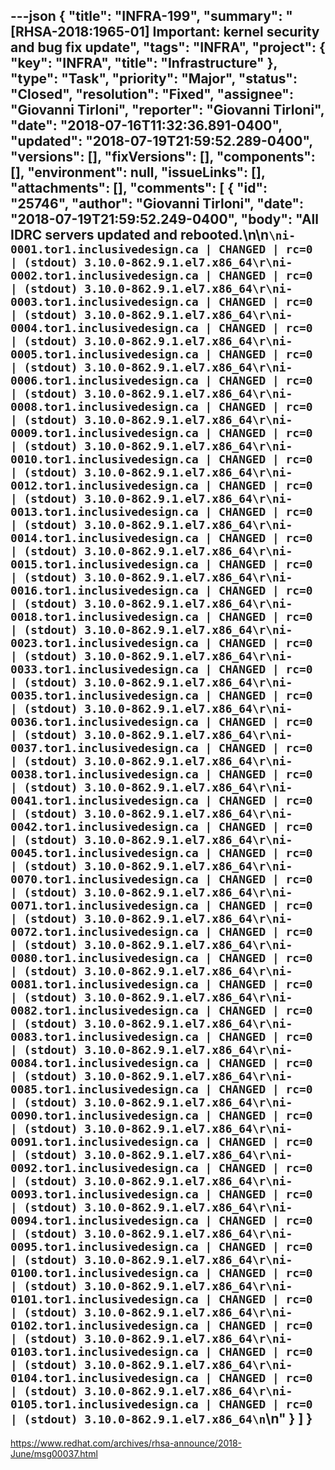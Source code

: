 ---json
{
  "title": "INFRA-199",
  "summary": "[RHSA-2018:1965-01] Important: kernel security and bug fix update",
  "tags": "INFRA",
  "project": {
    "key": "INFRA",
    "title": "Infrastructure"
  },
  "type": "Task",
  "priority": "Major",
  "status": "Closed",
  "resolution": "Fixed",
  "assignee": "Giovanni Tirloni",
  "reporter": "Giovanni Tirloni",
  "date": "2018-07-16T11:32:36.891-0400",
  "updated": "2018-07-19T21:59:52.289-0400",
  "versions": [],
  "fixVersions": [],
  "components": [],
  "environment": null,
  "issueLinks": [],
  "attachments": [],
  "comments": [
    {
      "id": "25746",
      "author": "Giovanni Tirloni",
      "date": "2018-07-19T21:59:52.249-0400",
      "body": "All IDRC servers updated and rebooted.\n\n```\ni-0001.tor1.inclusivedesign.ca | CHANGED | rc=0 | (stdout) 3.10.0-862.9.1.el7.x86_64\r\ni-0002.tor1.inclusivedesign.ca | CHANGED | rc=0 | (stdout) 3.10.0-862.9.1.el7.x86_64\r\ni-0003.tor1.inclusivedesign.ca | CHANGED | rc=0 | (stdout) 3.10.0-862.9.1.el7.x86_64\r\ni-0004.tor1.inclusivedesign.ca | CHANGED | rc=0 | (stdout) 3.10.0-862.9.1.el7.x86_64\r\ni-0005.tor1.inclusivedesign.ca | CHANGED | rc=0 | (stdout) 3.10.0-862.9.1.el7.x86_64\r\ni-0006.tor1.inclusivedesign.ca | CHANGED | rc=0 | (stdout) 3.10.0-862.9.1.el7.x86_64\r\ni-0008.tor1.inclusivedesign.ca | CHANGED | rc=0 | (stdout) 3.10.0-862.9.1.el7.x86_64\r\ni-0009.tor1.inclusivedesign.ca | CHANGED | rc=0 | (stdout) 3.10.0-862.9.1.el7.x86_64\r\ni-0010.tor1.inclusivedesign.ca | CHANGED | rc=0 | (stdout) 3.10.0-862.9.1.el7.x86_64\r\ni-0012.tor1.inclusivedesign.ca | CHANGED | rc=0 | (stdout) 3.10.0-862.9.1.el7.x86_64\r\ni-0013.tor1.inclusivedesign.ca | CHANGED | rc=0 | (stdout) 3.10.0-862.9.1.el7.x86_64\r\ni-0014.tor1.inclusivedesign.ca | CHANGED | rc=0 | (stdout) 3.10.0-862.9.1.el7.x86_64\r\ni-0015.tor1.inclusivedesign.ca | CHANGED | rc=0 | (stdout) 3.10.0-862.9.1.el7.x86_64\r\ni-0016.tor1.inclusivedesign.ca | CHANGED | rc=0 | (stdout) 3.10.0-862.9.1.el7.x86_64\r\ni-0018.tor1.inclusivedesign.ca | CHANGED | rc=0 | (stdout) 3.10.0-862.9.1.el7.x86_64\r\ni-0023.tor1.inclusivedesign.ca | CHANGED | rc=0 | (stdout) 3.10.0-862.9.1.el7.x86_64\r\ni-0033.tor1.inclusivedesign.ca | CHANGED | rc=0 | (stdout) 3.10.0-862.9.1.el7.x86_64\r\ni-0035.tor1.inclusivedesign.ca | CHANGED | rc=0 | (stdout) 3.10.0-862.9.1.el7.x86_64\r\ni-0036.tor1.inclusivedesign.ca | CHANGED | rc=0 | (stdout) 3.10.0-862.9.1.el7.x86_64\r\ni-0037.tor1.inclusivedesign.ca | CHANGED | rc=0 | (stdout) 3.10.0-862.9.1.el7.x86_64\r\ni-0038.tor1.inclusivedesign.ca | CHANGED | rc=0 | (stdout) 3.10.0-862.9.1.el7.x86_64\r\ni-0041.tor1.inclusivedesign.ca | CHANGED | rc=0 | (stdout) 3.10.0-862.9.1.el7.x86_64\r\ni-0042.tor1.inclusivedesign.ca | CHANGED | rc=0 | (stdout) 3.10.0-862.9.1.el7.x86_64\r\ni-0045.tor1.inclusivedesign.ca | CHANGED | rc=0 | (stdout) 3.10.0-862.9.1.el7.x86_64\r\ni-0070.tor1.inclusivedesign.ca | CHANGED | rc=0 | (stdout) 3.10.0-862.9.1.el7.x86_64\r\ni-0071.tor1.inclusivedesign.ca | CHANGED | rc=0 | (stdout) 3.10.0-862.9.1.el7.x86_64\r\ni-0072.tor1.inclusivedesign.ca | CHANGED | rc=0 | (stdout) 3.10.0-862.9.1.el7.x86_64\r\ni-0080.tor1.inclusivedesign.ca | CHANGED | rc=0 | (stdout) 3.10.0-862.9.1.el7.x86_64\r\ni-0081.tor1.inclusivedesign.ca | CHANGED | rc=0 | (stdout) 3.10.0-862.9.1.el7.x86_64\r\ni-0082.tor1.inclusivedesign.ca | CHANGED | rc=0 | (stdout) 3.10.0-862.9.1.el7.x86_64\r\ni-0083.tor1.inclusivedesign.ca | CHANGED | rc=0 | (stdout) 3.10.0-862.9.1.el7.x86_64\r\ni-0084.tor1.inclusivedesign.ca | CHANGED | rc=0 | (stdout) 3.10.0-862.9.1.el7.x86_64\r\ni-0085.tor1.inclusivedesign.ca | CHANGED | rc=0 | (stdout) 3.10.0-862.9.1.el7.x86_64\r\ni-0090.tor1.inclusivedesign.ca | CHANGED | rc=0 | (stdout) 3.10.0-862.9.1.el7.x86_64\r\ni-0091.tor1.inclusivedesign.ca | CHANGED | rc=0 | (stdout) 3.10.0-862.9.1.el7.x86_64\r\ni-0092.tor1.inclusivedesign.ca | CHANGED | rc=0 | (stdout) 3.10.0-862.9.1.el7.x86_64\r\ni-0093.tor1.inclusivedesign.ca | CHANGED | rc=0 | (stdout) 3.10.0-862.9.1.el7.x86_64\r\ni-0094.tor1.inclusivedesign.ca | CHANGED | rc=0 | (stdout) 3.10.0-862.9.1.el7.x86_64\r\ni-0095.tor1.inclusivedesign.ca | CHANGED | rc=0 | (stdout) 3.10.0-862.9.1.el7.x86_64\r\ni-0100.tor1.inclusivedesign.ca | CHANGED | rc=0 | (stdout) 3.10.0-862.9.1.el7.x86_64\r\ni-0101.tor1.inclusivedesign.ca | CHANGED | rc=0 | (stdout) 3.10.0-862.9.1.el7.x86_64\r\ni-0102.tor1.inclusivedesign.ca | CHANGED | rc=0 | (stdout) 3.10.0-862.9.1.el7.x86_64\r\ni-0103.tor1.inclusivedesign.ca | CHANGED | rc=0 | (stdout) 3.10.0-862.9.1.el7.x86_64\r\ni-0104.tor1.inclusivedesign.ca | CHANGED | rc=0 | (stdout) 3.10.0-862.9.1.el7.x86_64\r\ni-0105.tor1.inclusivedesign.ca | CHANGED | rc=0 | (stdout) 3.10.0-862.9.1.el7.x86_64\n```\n"
    }
  ]
}
---
<https://www.redhat.com/archives/rhsa-announce/2018-June/msg00037.html>

        